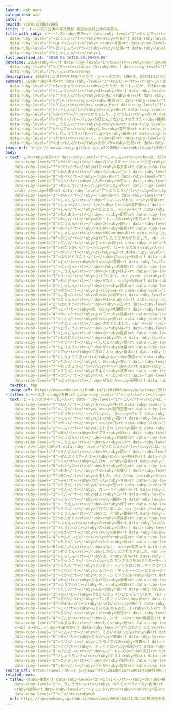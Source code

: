 ```yaml
---
layout: web_news
categories: web
cate: 3
newsid: k10011480841000
title: ビートルズ来日公演の写真発見 貴重な最終公演の写真も
title_with_ruby: ビートルズ<ruby>来日<rt data-ruby-level="2">らいにち</rt></ruby><ruby>公演<rt
  data-ruby-level="5">こうえん</rt></ruby>の<ruby>写真<rt data-ruby-level="3">しゃしん</rt></ruby><ruby>発見<rt
  data-ruby-level="3">はっけん</rt></ruby> <ruby>貴重<rt data-ruby-level="6">きちょう</rt></ruby>な<ruby>最終<rt
  data-ruby-level="4">さいしゅう</rt></ruby><ruby>公演<rt data-ruby-level="5">こうえん</rt></ruby>の<ruby>写真<rt
  data-ruby-level="3">しゃしん</rt></ruby>も
last_modified_at: '2018-06-16T15:30:00+09:00'
datetime: 2018<ruby>年<rt data-ruby-level="1">ねん</rt></ruby>06<ruby>月<rt data-ruby-level="1">がつ</rt></ruby>16<ruby>日<rt
  data-ruby-level="1">にち</rt></ruby> 15<ruby>時<rt data-ruby-level="2">じ</rt></ruby>30<ruby>分<rt
  data-ruby-level="2">ふん</rt></ruby>
description: 1960年代に世界中を熱狂させたザ・ビートルズが、1966年、昭和41年に公演のために来日した際に撮影された、60点に上る写真が新たに見つかりました。このうち37点は、記録がほとんどないとされてきた最終日の公演を写したもので、鑑定した専門家は「資料的な価値が高く、新たな発見がないか研究のしがいがある」としています。
summary: 1960<ruby>年代<rt data-ruby-level="3">ねんだい</rt></ruby>に<ruby>世界中<rt data-ruby-level="3">せかいじゅう</rt></ruby>を<ruby>熱狂<rt
  data-ruby-level="7">ねっきょう</rt></ruby>させたザ・ビートルズが、1966<ruby>年<rt data-ruby-level="1">ねん</rt></ruby>、<ruby>昭和<rt
  data-ruby-level="3">しょうわ</rt></ruby>41<ruby>年<rt data-ruby-level="1">ねん</rt></ruby>に<ruby>公演<rt
  data-ruby-level="5">こうえん</rt></ruby>のために<ruby>来日<rt data-ruby-level="2">らいにち</rt></ruby>した<ruby>際<rt
  data-ruby-level="5">さい</rt></ruby>に<ruby>撮影<rt data-ruby-level="7">さつえい</rt></ruby>された、60<ruby>点<rt
  data-ruby-level="2">てん</rt></ruby>に<ruby>上<rt data-ruby-level="1">のぼ</rt></ruby>る<ruby>写真<rt
  data-ruby-level="3">しゃしん</rt></ruby>が<ruby>新<rt data-ruby-level="2">あら</rt></ruby>たに<ruby>見<rt
  data-ruby-level="1">み</rt></ruby>つかりました。このうち37<ruby>点<rt data-ruby-level="2">てん</rt></ruby>は、<ruby>記録<rt
  data-ruby-level="4">きろく</rt></ruby>がほとんどないとされてきた<ruby>最終日<rt data-ruby-level="4">さいしゅうび</rt></ruby>の<ruby>公演<rt
  data-ruby-level="5">こうえん</rt></ruby>を<ruby>写<rt data-ruby-level="3">うつ</rt></ruby>したもので、<ruby>鑑定<rt
  data-ruby-level="7">かんてい</rt></ruby>した<ruby>専門家<rt data-ruby-level="6">せんもんか</rt></ruby>は「<ruby>資料的<rt
  data-ruby-level="5">しりょうてき</rt></ruby>な<ruby>価値<rt data-ruby-level="6">かち</rt></ruby>が<ruby>高<rt
  data-ruby-level="2">たか</rt></ruby>く、<ruby>新<rt data-ruby-level="2">あら</rt></ruby>たな<ruby>発見<rt
  data-ruby-level="3">はっけん</rt></ruby>がないか<ruby>研究<rt data-ruby-level="3">けんきゅう</rt></ruby>のしがいがある」としています。
image_url: https://newswebeasy.github.io/ja201806/news/web/image/2018/06/16/K10011480841_1806161539_1806161540_01_02.jpg
body:
- text: この<ruby>写真<rt data-ruby-level="3">しゃしん</rt></ruby>は、1950<ruby>年代<rt data-ruby-level="3">ねんだい</rt></ruby>から<ruby>海外<rt
    data-ruby-level="2">かいがい</rt></ruby>のジャズミュージシャンらを<ruby>撮<rt data-ruby-level="7">と</rt></ruby>り<ruby>続<rt
    data-ruby-level="7">つづ</rt></ruby>けた<ruby>写真家<rt data-ruby-level="3">しゃしんか</rt></ruby>で、10<ruby>年前<rt
    data-ruby-level="2">ねんまえ</rt></ruby>に<ruby>亡<rt data-ruby-level="7">な</rt></ruby>くなった<ruby>阿部<rt
    data-ruby-level="8">あべ</rt></ruby><ruby>克<rt data-ruby-level="8">かつ</rt></ruby><ruby>自<rt
    data-ruby-level="2">じ</rt></ruby>さんの<ruby>自宅<rt data-ruby-level="6">じたく</rt></ruby>の<ruby>暗室<rt
    data-ruby-level="3">あんしつ</rt></ruby>で<ruby>見<rt data-ruby-level="1">み</rt></ruby>つかりました。<br
    /><br /><ruby>封筒<rt data-ruby-level="7">ふうとう</rt></ruby>の<ruby>中<rt data-ruby-level="1">なか</rt></ruby>に<ruby>紙<rt
    data-ruby-level="2">かみ</rt></ruby><ruby>焼<rt data-ruby-level="4">や</rt></ruby>きの<ruby>写真<rt
    data-ruby-level="3">しゃしん</rt></ruby>やフィルムがあり、<ruby>音楽<rt data-ruby-level="2">おんがく</rt></ruby><ruby>出版社<rt
    data-ruby-level="5">しゅっぱんしゃ</rt></ruby>と<ruby>専門家<rt data-ruby-level="6">せんもんか</rt></ruby>が<ruby>調<rt
    data-ruby-level="3">しら</rt></ruby>べたところ、<ruby>今<rt data-ruby-level="2">いま</rt></ruby>から52<ruby>年前<rt
    data-ruby-level="2">ねんまえ</rt></ruby>、<ruby>昭和<rt data-ruby-level="3">しょうわ</rt></ruby>41<ruby>年<rt
    data-ruby-level="1">ねん</rt></ruby>のビートルズの<ruby>来日<rt data-ruby-level="2">らいにち</rt></ruby><ruby>公演<rt
    data-ruby-level="5">こうえん</rt></ruby>の<ruby>際<rt data-ruby-level="5">さい</rt></ruby>に<ruby>阿部<rt
    data-ruby-level="8">あべ</rt></ruby>さんが<ruby>撮影<rt data-ruby-level="7">さつえい</rt></ruby>した<ruby>写真<rt
    data-ruby-level="3">しゃしん</rt></ruby>が60<ruby>点<rt data-ruby-level="2">てん</rt></ruby>、<ruby>残<rt
    data-ruby-level="4">のこ</rt></ruby>されていたことがわかりました。<br /><br /><ruby>写真<rt data-ruby-level="3">しゃしん</rt></ruby>は１<ruby>点<rt
    data-ruby-level="2">てん</rt></ruby>を<ruby>除<rt data-ruby-level="6">のぞ</rt></ruby>いてすべて<ruby>未公開<rt
    data-ruby-level="4">みこうかい</rt></ruby>で、ビートルズの４<ruby>人<rt data-ruby-level="1">にん</rt></ruby>が６<ruby>月<rt
    data-ruby-level="1">がつ</rt></ruby>29<ruby>日<rt data-ruby-level="1">にち</rt></ruby>に<ruby>羽田空港<rt
    data-ruby-level="3">はねだくうこう</rt></ruby>に<ruby>到着<rt data-ruby-level="7">とうちゃく</rt></ruby>してホテルへ<ruby>向<rt
    data-ruby-level="3">む</rt></ruby>かう<ruby>場面<rt data-ruby-level="3">ばめん</rt></ruby>や、<ruby>日本<rt
    data-ruby-level="1">にっぽん</rt></ruby><ruby>武道館<rt data-ruby-level="5">ぶどうかん</rt></ruby>での<ruby>公演<rt
    data-ruby-level="5">こうえん</rt></ruby>の<ruby>様子<rt data-ruby-level="3">ようす</rt></ruby>などが<ruby>写<rt
    data-ruby-level="3">うつ</rt></ruby>されています。<br /><br /><ruby>中<rt data-ruby-level="1">なか</rt></ruby>でも、<ruby>音源<rt
    data-ruby-level="6">おんげん</rt></ruby>がなく、<ruby>記録<rt data-ruby-level="4">きろく</rt></ruby>した<ruby>写真<rt
    data-ruby-level="3">しゃしん</rt></ruby>も<ruby>数点<rt data-ruby-level="2">すうてん</rt></ruby>しかないとされてきた７<ruby>月<rt
    data-ruby-level="1">がつ</rt></ruby>２<ruby>日<rt data-ruby-level="1">にち</rt></ruby><ruby>夜<rt
    data-ruby-level="2">よる</rt></ruby>の<ruby>最終<rt data-ruby-level="4">さいしゅう</rt></ruby><ruby>公演<rt
    data-ruby-level="5">こうえん</rt></ruby>が37<ruby>点<rt data-ruby-level="2">てん</rt></ruby>と<ruby>半数<rt
    data-ruby-level="2">はんすう</rt></ruby><ruby>以上<rt data-ruby-level="4">いじょう</rt></ruby>を<ruby>占<rt
    data-ruby-level="7">し</rt></ruby>め、<ruby>大観衆<rt data-ruby-level="6">だいかんしゅう</rt></ruby>に<ruby>囲<rt
    data-ruby-level="4">かこ</rt></ruby>まれて<ruby>演奏<rt data-ruby-level="6">えんそう</rt></ruby>する４<ruby>人<rt
    data-ruby-level="1">にん</rt></ruby>の<ruby>姿<rt data-ruby-level="6">すがた</rt></ruby>がさまざまなカットで<ruby>撮影<rt
    data-ruby-level="7">さつえい</rt></ruby>されていました。<br /><br />ビートルズの<ruby>来日時<rt data-ruby-level="2">らいにちじ</rt></ruby>の<ruby>動向<rt
    data-ruby-level="3">どうこう</rt></ruby>に<ruby>詳<rt data-ruby-level="7">くわ</rt></ruby>しく、<ruby>写真<rt
    data-ruby-level="3">しゃしん</rt></ruby>の<ruby>鑑定<rt data-ruby-level="7">かんてい</rt></ruby>にあたった<ruby>大村<rt
    data-ruby-level="1">おおむら</rt></ruby><ruby>亨<rt data-ruby-level="8">とおる</rt></ruby>さんは「もう<ruby>出尽<rt
    data-ruby-level="7">でつ</rt></ruby>くしたと<ruby>思<rt data-ruby-level="2">おも</rt></ruby>われていたビートルズの<ruby>資料<rt
    data-ruby-level="5">しりょう</rt></ruby>が<ruby>大量<rt data-ruby-level="4">たいりょう</rt></ruby>に<ruby>出<rt
    data-ruby-level="1">で</rt></ruby>てきたこと<ruby>自体<rt data-ruby-level="2">じたい</rt></ruby>、<ruby>資料的<rt
    data-ruby-level="5">しりょうてき</rt></ruby>な<ruby>価値<rt data-ruby-level="6">かち</rt></ruby>がものすごく<ruby>高<rt
    data-ruby-level="2">たか</rt></ruby>い。お<ruby>客<rt data-ruby-level="3">きゃく</rt></ruby>さんの<ruby>熱狂<rt
    data-ruby-level="7">ねっきょう</rt></ruby>や４<ruby>人<rt data-ruby-level="1">にん</rt></ruby>が<ruby>気持<rt
    data-ruby-level="3">きも</rt></ruby>ちよく<ruby>演奏<rt data-ruby-level="6">えんそう</rt></ruby>していることが<ruby>伝<rt
    data-ruby-level="4">つた</rt></ruby>わり、<ruby>新<rt data-ruby-level="2">あら</rt></ruby>たな<ruby>発見<rt
    data-ruby-level="3">はっけん</rt></ruby>がないか<ruby>研究<rt data-ruby-level="3">けんきゅう</rt></ruby>のしがいがある」としています。
  textPos: top
  image_url: https://newswebeasy.github.io/ja201806/news/web/image/2018/06/16/K10011480841_1806161539_1806161540_01_03.jpg
- title: ビートルズ <ruby>写真<rt data-ruby-level="3">しゃしん</rt></ruby>に<ruby>写<rt data-ruby-level="3">うつ</rt></ruby>されていたのは
  text: ビートルズの４<ruby>人<rt data-ruby-level="1">にん</rt></ruby>は、<ruby>昭和<rt data-ruby-level="3">しょうわ</rt></ruby>41<ruby>年<rt
    data-ruby-level="1">ねん</rt></ruby>６<ruby>月<rt data-ruby-level="1">がつ</rt></ruby>29<ruby>日<rt
    data-ruby-level="1">にち</rt></ruby>に<ruby>羽田空港<rt data-ruby-level="3">はねだくうこう</rt></ruby>に<ruby>到着<rt
    data-ruby-level="7">とうちゃく</rt></ruby>し、６<ruby>月<rt data-ruby-level="1">がつ</rt></ruby>30<ruby>日<rt
    data-ruby-level="1">にち</rt></ruby>に１<ruby>回<rt data-ruby-level="2">かい</rt></ruby>、７<ruby>月<rt
    data-ruby-level="1">がつ</rt></ruby>１<ruby>日<rt data-ruby-level="1">にち</rt></ruby>と２<ruby>日<rt
    data-ruby-level="1">にち</rt></ruby>にそれぞれ２<ruby>回<rt data-ruby-level="2">かい</rt></ruby>の<ruby>合<rt
    data-ruby-level="2">あ</rt></ruby>わせて５<ruby>回<rt data-ruby-level="2">かい</rt></ruby>、<ruby>日本<rt
    data-ruby-level="1">にっぽん</rt></ruby><ruby>武道館<rt data-ruby-level="5">ぶどうかん</rt></ruby>で<ruby>公演<rt
    data-ruby-level="5">こうえん</rt></ruby>を<ruby>行<rt data-ruby-level="2">おこな</rt></ruby>いました。<br
    /><br /><ruby>公演<rt data-ruby-level="5">こうえん</rt></ruby>には、<ruby>合<rt data-ruby-level="2">あ</rt></ruby>わせておよそ５<ruby>万人<rt
    data-ruby-level="2">まんにん</rt></ruby>が<ruby>訪<rt data-ruby-level="7">おとず</rt></ruby>れ、<ruby>全国的<rt
    data-ruby-level="4">ぜんこくてき</rt></ruby>に<ruby>熱狂的<rt data-ruby-level="7">ねっきょうてき</rt></ruby>なファンを<ruby>生<rt
    data-ruby-level="1">う</rt></ruby>んだほか、<ruby>音楽<rt data-ruby-level="2">おんがく</rt></ruby>やファッションが<ruby>若者<rt
    data-ruby-level="6">わかもの</rt></ruby>を<ruby>中心<rt data-ruby-level="2">ちゅうしん</rt></ruby>に<ruby>大<rt
    data-ruby-level="1">おお</rt></ruby>きな<ruby>影響<rt data-ruby-level="7">えいきょう</rt></ruby>を<ruby>与<rt
    data-ruby-level="7">あた</rt></ruby>えました。<br /><br /><ruby>今回<rt data-ruby-level="2">こんかい</rt></ruby><ruby>見<rt
    data-ruby-level="1">み</rt></ruby>つかった<ruby>写真<rt data-ruby-level="3">しゃしん</rt></ruby>は、この<ruby>時<rt
    data-ruby-level="2">とき</rt></ruby>に<ruby>写<rt data-ruby-level="3">うつ</rt></ruby>されたモノクロ56<ruby>点<rt
    data-ruby-level="2">てん</rt></ruby>、カラー４<ruby>点<rt data-ruby-level="2">てん</rt></ruby>で、このうちの37<ruby>点<rt
    data-ruby-level="2">てん</rt></ruby>は２<ruby>日<rt data-ruby-level="1">にち</rt></ruby><ruby>夜<rt
    data-ruby-level="2">よる</rt></ruby>の<ruby>最終<rt data-ruby-level="4">さいしゅう</rt></ruby><ruby>公演<rt
    data-ruby-level="5">こうえん</rt></ruby>の<ruby>様子<rt data-ruby-level="3">ようす</rt></ruby>が<ruby>写<rt
    data-ruby-level="3">うつ</rt></ruby>されていました。<br /><br /><ruby>最終<rt data-ruby-level="4">さいしゅう</rt></ruby><ruby>公演<rt
    data-ruby-level="5">こうえん</rt></ruby>は、<ruby>鑑賞<rt data-ruby-level="7">かんしょう</rt></ruby>した<ruby>音楽<rt
    data-ruby-level="2">おんがく</rt></ruby><ruby>評論家<rt data-ruby-level="6">ひょうろんか</rt></ruby>や<ruby>ファン<rt
    data-ruby-level="2">ふぁん</rt></ruby>の<ruby>間<rt data-ruby-level="2">あいだ</rt></ruby>で、<ruby>当時<rt
    data-ruby-level="2">とうじ</rt></ruby>の<ruby>公演<rt data-ruby-level="5">こうえん</rt></ruby>の<ruby>中<rt
    data-ruby-level="1">なか</rt></ruby>で<ruby>演奏<rt data-ruby-level="6">えんそう</rt></ruby>の<ruby>完成度<rt
    data-ruby-level="4">かんせいど</rt></ruby>が<ruby>最<rt data-ruby-level="4">もっと</rt></ruby>も<ruby>高<rt
    data-ruby-level="2">たか</rt></ruby>かったと<ruby>伝<rt data-ruby-level="4">つた</rt></ruby>えられていますが、<ruby>音源<rt
    data-ruby-level="6">おんげん</rt></ruby>はなく、<ruby>写真<rt data-ruby-level="3">しゃしん</rt></ruby>も<ruby>数点<rt
    data-ruby-level="2">すうてん</rt></ruby>しかないとされてきました。<br /><br /><ruby>今回<rt data-ruby-level="2">こんかい</rt></ruby>の<ruby>写真<rt
    data-ruby-level="3">しゃしん</rt></ruby>は、<ruby>当時<rt data-ruby-level="2">とうじ</rt></ruby><ruby>流行<rt
    data-ruby-level="3">りゅうこう</rt></ruby>したサングラスをかけギターを<ruby>抱<rt data-ruby-level="7">かか</rt></ruby>えて<ruby>歌<rt
    data-ruby-level="2">うた</rt></ruby>うジョン・レノンをはじめ、マイクに<ruby>向<rt data-ruby-level="3">む</rt></ruby>かってコーラスを<ruby>加<rt
    data-ruby-level="4">くわ</rt></ruby>えるポール・マッカートニーとジョージ・ハリソン、それに<ruby>一段<rt data-ruby-level="6">いちだん</rt></ruby><ruby>高<rt
    data-ruby-level="2">たか</rt></ruby>いステージでドラムを<ruby>刻<rt data-ruby-level="6">きざ</rt></ruby>むリンゴ・スターが、スポットライトを<ruby>浴<rt
    data-ruby-level="4">あ</rt></ruby>びながら<ruby>演奏<rt data-ruby-level="6">えんそう</rt></ruby>する<ruby>様子<rt
    data-ruby-level="3">ようす</rt></ruby>を、<ruby>複数<rt data-ruby-level="5">ふくすう</rt></ruby>のレンズを<ruby>巧<rt
    data-ruby-level="7">たく</rt></ruby>みに<ruby>使<rt data-ruby-level="3">つか</rt></ruby>い<ruby>分<rt
    data-ruby-level="3">わ</rt></ruby>けながらはっきりととらえています。<br /><br />カメラの<ruby>前<rt data-ruby-level="2">まえ</rt></ruby>に<ruby>座<rt
    data-ruby-level="7">すわ</rt></ruby>っているファンの<ruby>影<rt data-ruby-level="7">かげ</rt></ruby>が<ruby>画面<rt
    data-ruby-level="3">がめん</rt></ruby>いっぱいに<ruby>映<rt data-ruby-level="6">うつ</rt></ruby>り<ruby>込<rt
    data-ruby-level="7">こ</rt></ruby>んでいるものもあり、１<ruby>万人<rt data-ruby-level="2">まんにん</rt></ruby><ruby>近<rt
    data-ruby-level="2">ちか</rt></ruby>くが<ruby>熱狂<rt data-ruby-level="7">ねっきょう</rt></ruby>した<ruby>伝説<rt
    data-ruby-level="4">でんせつ</rt></ruby>のコンサートの<ruby>雰囲気<rt data-ruby-level="7">ふんいき</rt></ruby>を<ruby>生々<rt
    data-ruby-level="1">なまなま</rt></ruby>しく<ruby>伝<rt data-ruby-level="4">つた</rt></ruby>えています。<br
    /><br />また、<ruby>羽田空港<rt data-ruby-level="3">はねだくうこう</rt></ruby>に<ruby>到着<rt data-ruby-level="7">とうちゃく</rt></ruby>した４<ruby>人<rt
    data-ruby-level="1">にん</rt></ruby>が、そろいのはっぴを<ruby>着<rt data-ruby-level="3">き</rt></ruby>てタラップを<ruby>降<rt
    data-ruby-level="6">お</rt></ruby>りる<ruby>場面<rt data-ruby-level="3">ばめん</rt></ruby>を<ruby>写<rt
    data-ruby-level="3">うつ</rt></ruby>したモノクロの<ruby>写真<rt data-ruby-level="3">しゃしん</rt></ruby>は、その<ruby>後<rt
    data-ruby-level="2">ご</rt></ruby>、メディアに<ruby>配信<rt data-ruby-level="4">はいしん</rt></ruby>され、<ruby>現在<rt
    data-ruby-level="5">げんざい</rt></ruby>もビートルズの<ruby>来日<rt data-ruby-level="2">らいにち</rt></ruby>を<ruby>象徴<rt
    data-ruby-level="7">しょうちょう</rt></ruby>する１<ruby>枚<rt data-ruby-level="6">まい</rt></ruby>となっていますが、<ruby>今回<rt
    data-ruby-level="2">こんかい</rt></ruby>の<ruby>発見<rt data-ruby-level="3">はっけん</rt></ruby>によって、<ruby>阿部<rt
    data-ruby-level="8">あべ</rt></ruby>さんが<ruby>撮影<rt data-ruby-level="7">さつえい</rt></ruby>したことがわかりました。
source_url: https://www3.nhk.or.jp/news/html/20180616/k10011480841000.html
related_news:
- title: <ruby>東北<rt data-ruby-level="2">とうほく</rt></ruby>の<ruby>被災地<rt data-ruby-level="7">ひさいち</rt></ruby>の<ruby>高校生<rt
    data-ruby-level="2">こうこうせい</rt></ruby> ＮＹでオペラ<ruby>出演<rt data-ruby-level="5">しゅつえん</rt></ruby>
    <ruby>復興<rt data-ruby-level="5">ふっこう</rt></ruby>への<ruby>思<rt data-ruby-level="7">おも</rt></ruby>い<ruby>込<rt
    data-ruby-level="7">こ</rt></ruby>め
  url: https://newswebeasy.github.io/news/web/2018/03/21/東北の被災地の高校生-NYでオペラ出演-復興への思い込め
...
```

